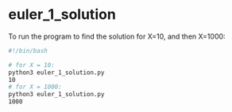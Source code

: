 # euler_1_solution

To run the program to find the solution for X=10, and then X=1000: 

```bash
#!/bin/bash

# for X = 10:
python3 euler_1_solution.py
10
# for X = 1000:
python3 euler_1_solution.py
1000
```
